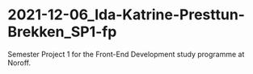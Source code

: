 # 2021-12-06_Ida-Katrine-Presttun-Brekken_SP1-fp
Semester Project 1 for the Front-End Development study programme at Noroff.
